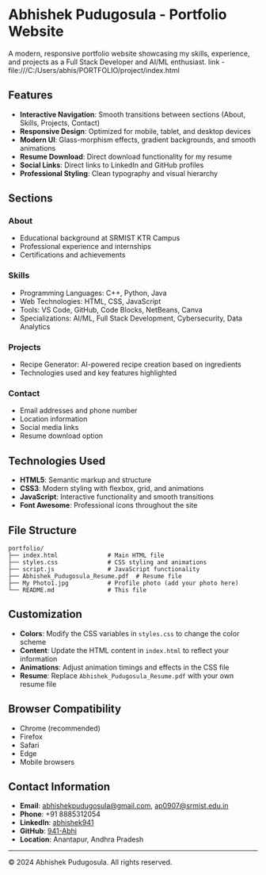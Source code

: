 # Abhishek Pudugosula - Portfolio Website

A modern, responsive portfolio website showcasing my skills, experience, and projects as a Full Stack Developer and AI/ML enthusiast.
link - file:///C:/Users/abhis/PORTFOLIO/project/index.html

## Features

- **Interactive Navigation**: Smooth transitions between sections (About, Skills, Projects, Contact)
- **Responsive Design**: Optimized for mobile, tablet, and desktop devices
- **Modern UI**: Glass-morphism effects, gradient backgrounds, and smooth animations
- **Resume Download**: Direct download functionality for my resume
- **Social Links**: Direct links to LinkedIn and GitHub profiles
- **Professional Styling**: Clean typography and visual hierarchy

## Sections

### About
- Educational background at SRMIST KTR Campus
- Professional experience and internships
- Certifications and achievements

### Skills
- Programming Languages: C++, Python, Java
- Web Technologies: HTML, CSS, JavaScript
- Tools: VS Code, GitHub, Code Blocks, NetBeans, Canva
- Specializations: AI/ML, Full Stack Development, Cybersecurity, Data Analytics

### Projects
- Recipe Generator: AI-powered recipe creation based on ingredients
- Technologies used and key features highlighted

### Contact
- Email addresses and phone number
- Location information
- Social media links
- Resume download option

## Technologies Used

- **HTML5**: Semantic markup and structure
- **CSS3**: Modern styling with flexbox, grid, and animations
- **JavaScript**: Interactive functionality and smooth transitions
- **Font Awesome**: Professional icons throughout the site

## File Structure

```
portfolio/
├── index.html              # Main HTML file
├── styles.css              # CSS styling and animations
├── script.js               # JavaScript functionality
├── Abhishek_Pudugosula_Resume.pdf  # Resume file
├── My Photo1.jpg           # Profile photo (add your photo here)
└── README.md               # This file
```


## Customization

- **Colors**: Modify the CSS variables in `styles.css` to change the color scheme
- **Content**: Update the HTML content in `index.html` to reflect your information
- **Animations**: Adjust animation timings and effects in the CSS file
- **Resume**: Replace `Abhishek_Pudugosula_Resume.pdf` with your own resume file

## Browser Compatibility

- Chrome (recommended)
- Firefox
- Safari
- Edge
- Mobile browsers

## Contact Information

- **Email**: abhishekpudugosula@gmail.com, ap0907@srmist.edu.in
- **Phone**: +91 8885312054
- **LinkedIn**: [abhishek941](https://www.linkedin.com/in/abhishek941/)
- **GitHub**: [941-Abhi](https://github.com/941-Abhi)
- **Location**: Anantapur, Andhra Pradesh

---

© 2024 Abhishek Pudugosula. All rights reserved.
